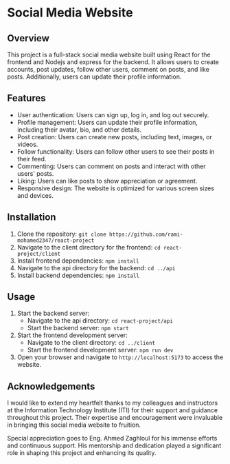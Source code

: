 # Social Media Website

## Overview

This project is a full-stack social media website built using React for the frontend and Nodejs and express for the backend. It allows users to create accounts, post updates, follow other users, comment on posts, and like posts. Additionally, users can update their profile information.

## Features

- User authentication: Users can sign up, log in, and log out securely.
- Profile management: Users can update their profile information, including their avatar, bio, and other details.
- Post creation: Users can create new posts, including text, images, or videos.
- Follow functionality: Users can follow other users to see their posts in their feed.
- Commenting: Users can comment on posts and interact with other users' posts.
- Liking: Users can like posts to show appreciation or agreement.
- Responsive design: The website is optimized for various screen sizes and devices.

## Installation

1. Clone the repository: `git clone https://github.com/rami-mohamed2347/react-project`
2. Navigate to the client directory for the frontend: `cd react-project/client`
3. Install frontend dependencies: `npm install`
4. Navigate to the api directory for the backend: `cd ../api`
5. Install backend dependencies: `npm install`

## Usage

1. Start the backend server:
   - Navigate to the api directory: `cd react-project/api`
   - Start the backend server: `npm start`
2. Start the frontend development server:
   - Navigate to the client directory: `cd ../client`
   - Start the frontend development server: `npm run dev`
3. Open your browser and navigate to `http://localhost:5173` to access the website.


## Acknowledgements

I would like to extend my heartfelt thanks to my colleagues and instructors at the Information Technology Institute (ITI) for their support and guidance throughout this project. Their expertise and encouragement were invaluable in bringing this social media website to fruition.

Special appreciation goes to Eng. Ahmed Zaghloul for his immense efforts and continuous support. His mentorship and dedication played a significant role in shaping this project and enhancing its quality.
